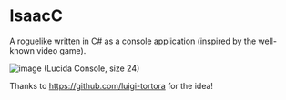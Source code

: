 # IsaacC
A roguelike written in C# as a console application (inspired by the well-known video game).

![image](https://user-images.githubusercontent.com/35856442/162600971-59387226-f05b-42c2-a2bb-4333666b5c81.png)
(Lucida Console, size 24)

Thanks to https://github.com/luigi-tortora for the idea!
